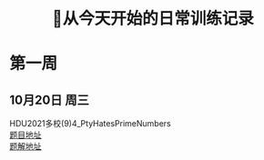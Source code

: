 <h1 align="center">🎉从今天开始的日常训练记录</h1>  

# 第一周

## 10月20日 周三  

HDU2021多校(9)4_PtyHatesPrimeNumbers  
[题目地址](https://vjudge.net/contest/463256#problem/D)    
[题解地址](https://github.com/Chivas-Regal/ACM/blob/main/Code/%E6%95%B0%E5%AD%A6/%E7%BB%84%E5%90%88%E6%95%B0%E5%AD%A6/%E5%AE%B9%E6%96%A5%E5%8E%9F%E7%90%86/HDU2021%E5%A4%9A%E6%A0%A1(10)4_PtyHatesPrimeNumbers.md)  

